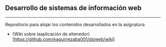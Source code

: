 
## Desarrollo de sistemas de información web
__________________________________________________________

Repositorio para alojar los contenidos desarrollados en la asignatura


* (Wiki sobre laaplicación de eltenedor) [https://github.com/eaguirrezaba001/dsiweb/wiki]

